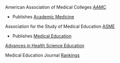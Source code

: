 American Association of Medical Colleges [AAMC](https://www.aamc.org/)
  - Publishes [Academic Medicine](https://journals.lww.com/academicmedicine/pages/default.aspx)

Association for the Study of Medical Education [ASME](https://www.asme.org.uk/)
  - Publishes [Medical Education](https://onlinelibrary.wiley.com/journal/13652923)

[Advances in Health Science Education](https://www.springer.com/journal/10459)

Medical Education Journal [Rankings](https://www.ncbi.nlm.nih.gov/pmc/articles/PMC4944326/)

